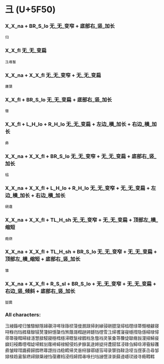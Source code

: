 # 彐 (U+5F50) 

### X_X_na + BR_S_lo 无_无_变窄 + 底部右_竖_加长
`归`

### X_X_fl 无_无_变扁
`彐㝷䯹`

### X_X_na + X_X_fl 无_无_变窄 + 无_无_变扁
`㝲櫽`

### X_X_fl + BR_S_lo 无_无_变扁 + 底部右_竖_加长
`蔧`

### X_X_fl + L_H_lo + R_H_lo 无_无_变扁 + 左边_横_加长 + 右边_横_加长
`彞`

### X_X_na + X_X_fl + BR_S_lo 无_无_变窄 + 无_无_变扁 + 底部右_竖_加长
`榋`

### X_X_na + X_X_fl + L_H_lo + R_H_lo 无_无_变窄 + 无_无_变扁 + 左边_横_加长 + 右边_横_加长
`䃗邍`

### X_X_na + X_X_fl + TL_H_sh 无_无_变窄 + 无_无_变扁 + 顶部左_横_缩短
`瘾繺`

### X_X_na + X_X_fl + TL_H_sh + BR_S_lo 无_无_变窄 + 无_无_变扁 + 顶部左_横_缩短  + 底部右_竖_加长 
`雏`

### X_X_na + X_X_fl + R_S_sl + BR_S_lo + 无_无_变窄 + 无_无_变扁 + 右边_竖_倾斜 + 底部右_竖_加长
`盥爨`

### All characters:
彐綅籙唚归雏騄䱚隱攳䫮浔噚琭簶棂蓡㑴䚄䟿掃剥縁骎䃗䎚䆮燖榋㬩绿菷㦩梫龣寝㖊粶岿珰艝蔧鵦锓熭薓鲟懚櫽㑇煞蘟㶏槥趢鐞䭡铛櫘雪彐㷌彟寖寑㡥㨹隐㒚樳㫽憳帚箒䈜暳㫶緑濦慧䐂駸寢穩樰檼㴆䡺䯹䘵䵻档急篲裆㚑箓彚荨蘉偼䎼癮㪖濅撏鯞㾛巋妇䘲䴪嚖嘒媫埽鱈㓥䨸襑蟳禄鮼侵㛀夛醁氯逯㜦㨗挦邍鋟彗㓎碌刍鱘喼潯䨮觮彠彞皱睩㻰讔彛歸膤㬠蕁譿挡诌稳鳕帰灵㥯桪䎑鄩䌥筜璕录㯟驺䩮㴔埐当㩨菉㞪尋邹娽椂趋盝䰁繺㱕録檃祲㤘葠㝲䋓浸绉婦鏏㝷㖨扫垱誛懳渌㟤蘬䢜嶾㻏䜷寻瘾轊轌
